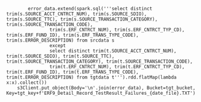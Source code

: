             error_data.extend(spark.sql('''select distinct trim(s.SOURCE_ACCT_CNTRCT_NUM), trim(s.SOURCE_SDIO), trim(s.SOURCE_TTC), trim(s.SOURCE_TRANSACTION_CATEGORY), trim(s.SOURCE_TRANSACTION_CODE),
                    trim(s.ERF_CNTRCT_NUM), trim(s.ERF_CNTRCT_TYP_CD), trim(s.ERF_FUND_ID), trim(s.ERF_TRANS_TYPE_CODE), trim(s.ERROR_DESCRIPTION) from srcdata s
                    except
                    select distinct trim(t.SOURCE_ACCT_CNTRCT_NUM), trim(t.SOURCE_SDIO), trim(t.SOURCE_TTC), trim(t.SOURCE_TRANSACTION_CATEGORY), trim(t.SOURCE_TRANSACTION_CODE),
                    trim(t.ERF_CNTRCT_NUM), trim(t.ERF_CNTRCT_TYP_CD), trim(t.ERF_FUND_ID), trim(t.ERF_TRANS_TYPE_CODE), trim(t.ERROR_DESCRIPTION) from tgtdata t''').rdd.flatMap(lambda x:x).collect())
	    s3Client.put_object(Body='\n'.join(error_data), Bucket=tgt_bucket, Key=tgt_key+f'ERF9_Detail_Record_TestResult_Failures_{date_file}.TXT')
